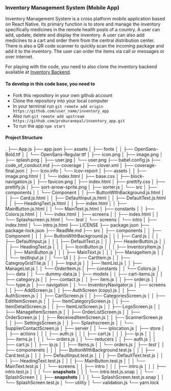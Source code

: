 ### Inventory Management System (Mobile App)

Inventory Management System is a cross platform mobile application based on React Native. Its primary function is to store and manage the inventory specifically medicines in the remote health posts of a country. A user can add, update, delete and display the inventory. A user can also add medicines to a cart and order them from the central distribution center. There is also a QR code scanner to quickly scan the incoming package and add it to the inventory. The user can order the items via call or messages or over internet.

For playing with the code, you need to also clone the inventory backend available at [Inventory Backend](https://github.com/prokuranepal/Inventory-backend).

#### To develop in this code base, you need to

* Fork this repository in your own github account
* Clone the repository into your local computer
* In your terminal run    ```git remote add origin https://github.com/user_name/inventory_app```
* Also run    ```git remote add upstream https://github.com/prokuranepal/inventory_app.git```
* To run the app ```npm start```

#### Project Structure

.
├── App.js
├── app.json
├── assets
│   ├── fonts
│   │   ├── OpenSans-Bold.ttf
│   │   └── OpenSans-Regular.ttf
│   ├── icon.png
│   ├── image.png
│   ├── splash.png
│   ├── user.jpg
│   └── user.png
├── babel.config.js
├── code_of_conduct.md
├── coverage
│   ├── clover.xml
│   ├── coverage-final.json
│   ├── lcov.info
│   └── lcov-report
│       ├── assets
│       │   ├── image.png.html
│       │   └── index.html
│       ├── base.css
│       ├── block-navigation.js
│       ├── favicon.png
│       ├── index.html
│       ├── prettify.css
│       ├── prettify.js
│       ├── sort-arrow-sprite.png
│       ├── sorter.js
│       └── src
│           ├── components
│           │   └── Component
│           │       ├── ButtonWIthBackground.js.html
│           │       ├── Card.js.html
│           │       ├── DefaultInput.js.html
│           │       ├── DefaultText.js.html
│           │       ├── HeadingText.js.html
│           │       ├── index.html
│           │       ├── MainButton.js.html
│           │       └── MainText.js.html
│           ├── constants
│           │   ├── Colors.js.html
│           │   └── index.html
│           ├── screens
│           │   ├── index.html
│           │   └── Splashscreen.js.html
│           └── _test_
│               └── screens
│                   └── intro
│                       ├── index.html
│                       └── intro.js.html
├── LICENSE
├── package.json
├── package-lock.json
├── ReadMe.md
├── src
│   ├── components
│   │   ├── Component
│   │   │   ├── ButtonWIthBackground.js
│   │   │   ├── Card.js
│   │   │   ├── DefaultInput.js
│   │   │   ├── DefaultText.js
│   │   │   ├── HeaderButton.js
│   │   │   ├── HeadingText.js
│   │   │   ├── IconButton.js
│   │   │   ├── InventoryItem.js
│   │   │   ├── MainButton.js
│   │   │   ├── MainText.js
│   │   │   ├── ManageItem.js
│   │   │   └── testInput.js
│   │   └── UI
│   │       ├── CartItem.js
│   │       ├── CategroyGridTile.js
│   │       ├── Input.js
│   │       ├── ItemList.js
│   │       ├── ManageList.js
│   │       └── OrderItem.js
│   ├── constants
│   │   └── Colors.js
│   ├── data
│   │   └── dummy-data.js
│   ├── models
│   │   ├── cart-items.js
│   │   ├── category.js
│   │   ├── contact.js
│   │   ├── item.js
│   │   ├── order.js
│   │   └── type.js
│   ├── navigation
│   │   └── InventoryNavigator.js
│   ├── screens
│   │   ├── AddScreen.js
│   │   ├── AuthScreen (copy).js
│   │   ├── AuthScreen.js
│   │   ├── CartScreen.js
│   │   ├── CategoriesScreen.js
│   │   ├── EditItemScreen.js
│   │   ├── ItemCategoryScreen.js
│   │   ├── ItemDetailScreen.js
│   │   ├── ItemListScreen.js
│   │   ├── LogsScreen.js
│   │   ├── ManageItemScreen.js
│   │   ├── OrderListScreen.js
│   │   ├── OrderScreen.js
│   │   ├── ReceivedItemScreen.js
│   │   ├── ScannerScreen.js
│   │   ├── SettingsScreen.js
│   │   ├── Splashscreen.js
│   │   └── SupplierContactScreen.js
│   ├── server
│   │   └── iplocation.js
│   ├── store
│   │   ├── actions
│   │   │   ├── auth.js
│   │   │   ├── cart.js
│   │   │   ├── ip.js
│   │   │   ├── items.js
│   │   │   └── orders.js
│   │   └── reducers
│   │       ├── auth.js
│   │       ├── cart.js
│   │       ├── ip.js
│   │       ├── items.js
│   │       └── orders.js
│   ├── _test_
│   │   ├── componenets
│   │   │   ├── ButtonWIthBackground.test.js
│   │   │   ├── Card.test.js
│   │   │   ├── DefaultInput.test.js
│   │   │   ├── DefaultText.test.js
│   │   │   ├── HeadingText.test.js
│   │   │   ├── MainButton.test.js
│   │   │   └── MainText.test.js
│   │   └── screens
│   │       ├── intro
│   │       │   ├── intro.js
│   │       │   ├── intro.test.js
│   │       │   └── __snapshots__
│   │       │       └── intro.test.js.snap
│   │       └── SplashScreen
│   │           ├── __snapshots__
│   │           │   └── SplashScreen.test.js.snap
│   │           └── SplashScreen.test.js
│   └── utility
│       └── validation.js
└── yarn.lock